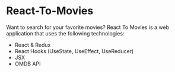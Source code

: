 # React-To-Movies
Want to search for your favorite movies? React To Movies is a web application that uses the following technologies:

- React & Redux
- React Hooks (UseState, UseEffect, UseReducer)
- JSX
- OMDB API
